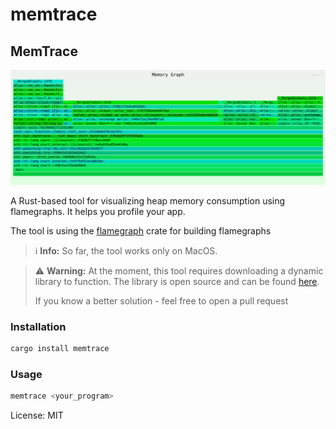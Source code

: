 # memtrace


## MemTrace


![example](example.svg)

A Rust-based tool for visualizing heap memory consumption using flamegraphs. It helps you profile your app.

The tool is using the [flamegraph](https://github.com/flamegraph-rs/flamegraph) crate for building flamegraphs

> ℹ️ **Info:** So far, the tool works only on MacOS.

> ⚠️ **Warning:** At the moment, this tool requires downloading a dynamic library to function. The library is open source and can be found [here](https://github.com/blkmlk/memtrace-lib).
>
> If you know a better solution - feel free to open a pull request

### Installation

```bash
cargo install memtrace
```

### Usage
```bash
memtrace <your_program>
```

License: MIT
